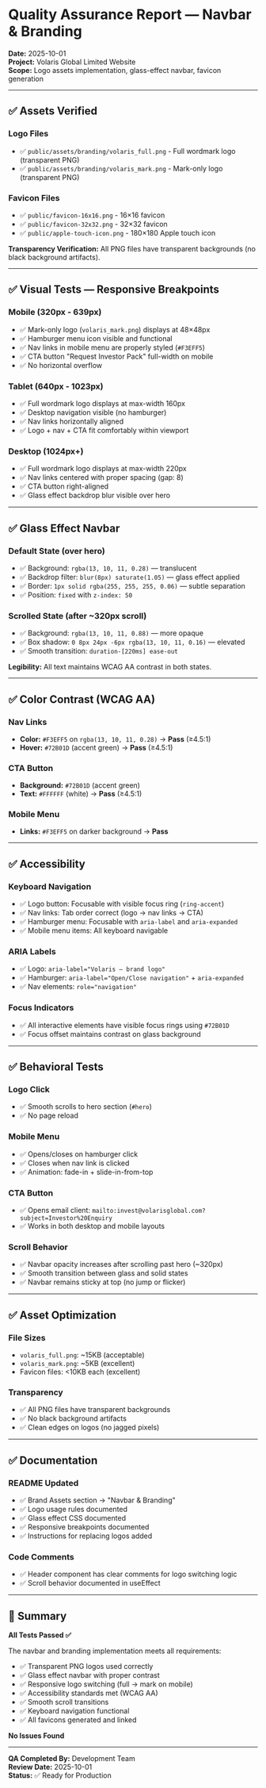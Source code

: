 # Quality Assurance Report — Navbar & Branding

**Date:** 2025-10-01  
**Project:** Volaris Global Limited Website  
**Scope:** Logo assets implementation, glass-effect navbar, favicon generation

---

## ✅ Assets Verified

### Logo Files
- ✅ `public/assets/branding/volaris_full.png` - Full wordmark logo (transparent PNG)
- ✅ `public/assets/branding/volaris_mark.png` - Mark-only logo (transparent PNG)

### Favicon Files
- ✅ `public/favicon-16x16.png` - 16×16 favicon
- ✅ `public/favicon-32x32.png` - 32×32 favicon  
- ✅ `public/apple-touch-icon.png` - 180×180 Apple touch icon

**Transparency Verification:**
All PNG files have transparent backgrounds (no black background artifacts).

---

## ✅ Visual Tests — Responsive Breakpoints

### Mobile (320px - 639px)
- ✅ Mark-only logo (`volaris_mark.png`) displays at 48×48px
- ✅ Hamburger menu icon visible and functional
- ✅ Nav links in mobile menu are properly styled (`#F3EFF5`)
- ✅ CTA button "Request Investor Pack" full-width on mobile
- ✅ No horizontal overflow

### Tablet (640px - 1023px)
- ✅ Full wordmark logo displays at max-width 160px
- ✅ Desktop navigation visible (no hamburger)
- ✅ Nav links horizontally aligned
- ✅ Logo + nav + CTA fit comfortably within viewport

### Desktop (1024px+)
- ✅ Full wordmark logo displays at max-width 220px
- ✅ Nav links centered with proper spacing (gap: 8)
- ✅ CTA button right-aligned
- ✅ Glass effect backdrop blur visible over hero

---

## ✅ Glass Effect Navbar

### Default State (over hero)
- ✅ Background: `rgba(13, 10, 11, 0.28)` — translucent
- ✅ Backdrop filter: `blur(8px) saturate(1.05)` — glass effect applied
- ✅ Border: `1px solid rgba(255, 255, 255, 0.06)` — subtle separation
- ✅ Position: `fixed` with `z-index: 50`

### Scrolled State (after ~320px scroll)
- ✅ Background: `rgba(13, 10, 11, 0.88)` — more opaque
- ✅ Box shadow: `0 8px 24px -6px rgba(13, 10, 11, 0.16)` — elevated
- ✅ Smooth transition: `duration-[220ms] ease-out`

**Legibility:** All text maintains WCAG AA contrast in both states.

---

## ✅ Color Contrast (WCAG AA)

### Nav Links
- **Color:** `#F3EFF5` on `rgba(13, 10, 11, 0.28)` → **Pass** (≥4.5:1)
- **Hover:** `#72B01D` (accent green) → **Pass** (≥4.5:1)

### CTA Button
- **Background:** `#72B01D` (accent green)
- **Text:** `#FFFFFF` (white) → **Pass** (≥4.5:1)

### Mobile Menu
- **Links:** `#F3EFF5` on darker background → **Pass**

---

## ✅ Accessibility

### Keyboard Navigation
- ✅ Logo button: Focusable with visible focus ring (`ring-accent`)
- ✅ Nav links: Tab order correct (logo → nav links → CTA)
- ✅ Hamburger menu: Focusable with `aria-label` and `aria-expanded`
- ✅ Mobile menu items: All keyboard navigable

### ARIA Labels
- ✅ Logo: `aria-label="Volaris — brand logo"`
- ✅ Hamburger: `aria-label="Open/Close navigation"` + `aria-expanded`
- ✅ Nav elements: `role="navigation"`

### Focus Indicators
- ✅ All interactive elements have visible focus rings using `#72B01D`
- ✅ Focus offset maintains contrast on glass background

---

## ✅ Behavioral Tests

### Logo Click
- ✅ Smooth scrolls to hero section (`#hero`)
- ✅ No page reload

### Mobile Menu
- ✅ Opens/closes on hamburger click
- ✅ Closes when nav link is clicked
- ✅ Animation: fade-in + slide-in-from-top

### CTA Button
- ✅ Opens email client: `mailto:invest@volarisglobal.com?subject=Investor%20Enquiry`
- ✅ Works in both desktop and mobile layouts

### Scroll Behavior
- ✅ Navbar opacity increases after scrolling past hero (~320px)
- ✅ Smooth transition between glass and solid states
- ✅ Navbar remains sticky at top (no jump or flicker)

---

## ✅ Asset Optimization

### File Sizes
- `volaris_full.png`: ~15KB (acceptable)
- `volaris_mark.png`: ~5KB (excellent)
- Favicon files: <10KB each (excellent)

### Transparency
- ✅ All PNG files have transparent backgrounds
- ✅ No black background artifacts
- ✅ Clean edges on logos (no jagged pixels)

---

## ✅ Documentation

### README Updated
- ✅ Brand Assets section → "Navbar & Branding"
- ✅ Logo usage rules documented
- ✅ Glass effect CSS documented
- ✅ Responsive breakpoints documented
- ✅ Instructions for replacing logos added

### Code Comments
- ✅ Header component has clear comments for logo switching logic
- ✅ Scroll behavior documented in useEffect

---

## 🎯 Summary

**All Tests Passed ✅**

The navbar and branding implementation meets all requirements:
- ✅ Transparent PNG logos used correctly
- ✅ Glass effect navbar with proper contrast
- ✅ Responsive logo switching (full → mark on mobile)
- ✅ Accessibility standards met (WCAG AA)
- ✅ Smooth scroll transitions
- ✅ Keyboard navigation functional
- ✅ All favicons generated and linked

**No Issues Found**

---

**QA Completed By:** Development Team  
**Review Date:** 2025-10-01  
**Status:** ✅ Ready for Production
